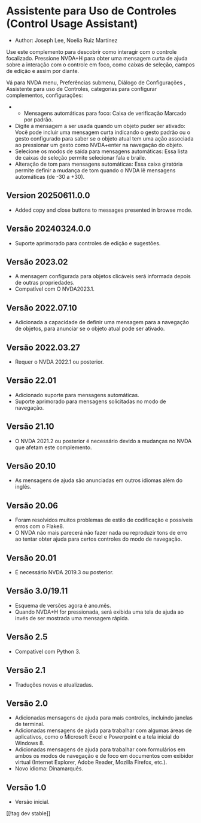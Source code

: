 # Assistente para Uso de Controles (Control Usage Assistant) #

* Author: Joseph Lee, Noelia Ruiz Martínez

Use este complemento para descobrir como interagir com o controle
focalizado. Pressione NVDA+H para obter uma mensagem curta de ajuda sobre a
interação com o controle em foco, como caixas de seleção, campos de edição e
assim por diante.

Vá para NVDA menu, Preferências submenu, Diálogo de Configurações ,
Assistente para uso de Controles, categorias para configurar complementos,
configurações:

* * Mensagens automáticas para foco: Caixa de verificação Marcado por
  padrão.
* Digite a mensagem a ser usada quando um objeto puder ser ativado: Você
  pode incluir uma mensagem curta indicando o gesto padrão ou o gesto
  configurado para saber se o objeto atual tem uma ação associada ao
  pressionar um gesto como NVDA+enter na navegação do objeto.
* Selecione os modos de saída para mensagens automáticas: Essa lista de
  caixas de seleção permite selecionar fala e braile.
* Alteração de tom para mensagens automáticas: Essa caixa giratória permite
  definir a mudança de tom quando o NVDA lê mensagens automáticas (de -30 a
  +30).

## Version 20250611.0.0

* Added copy and close buttons to messages presented in browse mode.

## Versão 20240324.0.0

* Suporte aprimorado para controles de edição e sugestões.

## Versão 2023.02

* A mensagem configurada para objetos clicáveis será informada depois de
  outras propriedades.
* Compatível com O NVDA2023.1.

## Versão 2022.07.10

* Adicionada a capacidade de definir uma mensagem para a navegação de
  objetos, para anunciar se o objeto atual pode ser ativado.

## Versão 2022.03.27

* Requer o NVDA 2022.1 ou posterior.

## Versão 22.01

* Adicionado suporte para mensagens automáticas.
* Suporte aprimorado para mensagens solicitadas no modo de navegação.

## Versão 21.10

* O NVDA 2021.2 ou posterior é necessário devido a mudanças no NVDA que
  afetam este complemento.

## Versão 20.10

* As mensagens de ajuda são anunciadas em outros idiomas além do inglês.

## Versão 20.06

* Foram resolvidos muitos problemas de estilo de codificação e possíveis
  erros com o Flake8.
* O NVDA não mais parecerá não fazer nada ou reproduzir tons de erro ao
  tentar obter ajuda para certos controles do modo de navegação.

## Versão 20.01

* É necessário NVDA 2019.3 ou posterior.

## Versão 3.0/19.11

* Esquema de versões agora é ano.mês.
* Quando NVDA+H for pressionada, será exibida uma tela de ajuda ao invés de
  ser mostrada uma mensagem rápida.

## Versão 2.5

* Compatível com Python 3.

## Versão 2.1

* Traduções novas e atualizadas.

## Versão 2.0

* Adicionadas mensagens de ajuda para mais controles, incluindo janelas de
  terminal.
* Adicionadas mensagens de ajuda para trabalhar com algumas áreas de
  aplicativos, como o Microsoft Excel e Powerpoint e a tela inicial do
  Windows 8.
* Adicionadas mensagens de ajuda para trabalhar com formulários em ambos os
  modos de navegação e de foco em documentos com exibidor virtual (Internet
  Explorer, Adobe Reader, Mozilla Firefox, etc.).
* Novo idioma: Dinamarquês.

## Versão 1.0

* Versão inicial.

[[!tag dev stable]]
